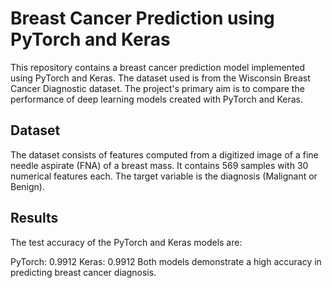 # Breast Cancer Prediction using PyTorch and Keras
This repository contains a breast cancer prediction model implemented using PyTorch and Keras. The dataset used is from the Wisconsin Breast Cancer Diagnostic dataset. The project's primary aim is to compare the performance of deep learning models created with PyTorch and Keras.

## Dataset
The dataset consists of features computed from a digitized image of a fine needle aspirate (FNA) of a breast mass. It contains 569 samples with 30 numerical features each. The target variable is the diagnosis (Malignant or Benign).

## Results
The test accuracy of the PyTorch and Keras models are:

PyTorch: 0.9912
Keras: 0.9912
Both models demonstrate a high accuracy in predicting breast cancer diagnosis.
